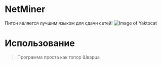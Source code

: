 # NetMiner
Питон является лучшим языком для сдачи сетей!
![Image of Yaktocat](https://sun9-51.userapi.com/impf/X2XbVg2iYHjIETND5h_hvJKWAXCR2bzobzrmfw/wRSkI34lLcs.jpg?size=854x480&quality=96&proxy=1&sign=ea789e48a004d5a228193c1147478944&type=album)

# Использование
> Программа проста как топор Шварца
